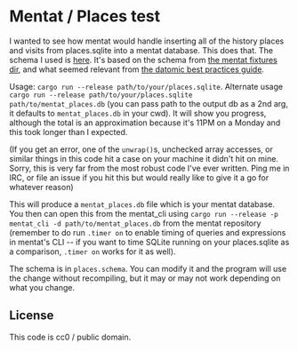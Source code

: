 # Mentat / Places test

I wanted to see how mentat would handle inserting all of the history places and visits from places.sqlite into a mentat database. This does that. The schema I used is [here](https://github.com/thomcc/mentat-places-test/blob/master/places.schema). It's based on the schema from [the mentat fixtures dir](https://github.com/mozilla/mentat/blob/master/fixtures/cities.schema), and what seemed relevant from [the datomic best practices guide](https://docs.datomic.com/cloud/best.html).

Usage: `cargo run --release path/to/your/places.sqlite`. Alternate usage `cargo run --release path/to/your/places.sqlite path/to/mentat_places.db` (you can pass path to the output db as a 2nd arg, it defaults to `mentat_places.db` in your cwd). It will show you progress, although the total is an approximation because it's 11PM on a Monday and this took longer than I expected.

(If you get an error, one of the `unwrap()`s, unchecked array accesses, or similar things in this code hit a case on your machine it didn't hit on mine. Sorry, this is very far from the most robust code I've ever written. Ping me in IRC, or file an issue if you hit this but would really like to give it a go for whatever reason)

This will produce a `mentat_places.db` file which is your mentat database. You then can open this from the mentat_cli using `cargo run --release -p mentat_cli -d path/to/mentat_places.db` from the mentat repository (remember to do run `.timer on` to enable timing of queries and expressions in mentat's CLI -- if you want to time SQLite running on your places.sqlite as a comparison, `.timer on` works for it as well).

The schema is in `places.schema`. You can modify it and the program will use the change without recompiling, but it may or may not work depending on what you change.

## License

This code is cc0 / public domain.

